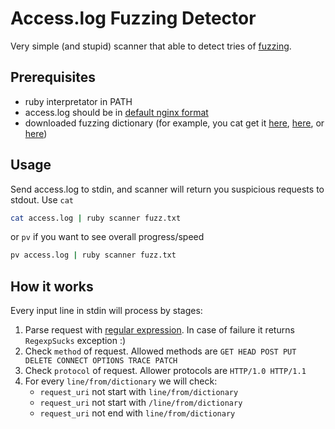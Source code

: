 # Access.log Fuzzing Detector
Very simple (and stupid) scanner that able to detect tries of [fuzzing](https://en.wikipedia.org/wiki/Fuzzing).

## Prerequisites

* ruby interpretator in PATH
* access.log should be in [default nginx format](https://nginx.org/en/docs/http/ngx_http_log_module.html)
* downloaded fuzzing dictionary (for example, you cat get it [here](https://github.com/Bo0oM/fuzz.txt/blob/master/fuzz.txt), 
[here](https://github.com/maurosoria/dirsearch/blob/master/db/dicc.txt), or [here](https://github.com/daviddias/node-dirbuster/tree/master/lists))

## Usage

Send access.log to stdin, and scanner will return you suspicious requests to stdout. Use `cat`

```sh
cat access.log | ruby scanner fuzz.txt
```
or `pv` if you want to see overall progress/speed
```sh
pv access.log | ruby scanner fuzz.txt
```
## How it works
Every input line in stdin will process by stages:
1) Parse request with [regular expression](https://github.com/a0s/access_log_fuzzing_detector/commit/ebea2fad1cdc062aa770123098fd044d47f7de1b#diff-bbdaea376f500d25f6b0c1050311dd07R26). In case of failure it returns `RegexpSucks` exception :)
2) Check `method` of request. Allowed methods are `GET HEAD POST PUT DELETE CONNECT OPTIONS TRACE PATCH`
3) Check `protocol` of request. Allower protocols are `HTTP/1.0 HTTP/1.1`
4) For every `line/from/dictionary` we will check:
   * `request_uri` not start with `line/from/dictionary`
   * `request_uri` not start with `/line/from/dictionary`
   * `request_uri` not end with `line/from/dictionary`
